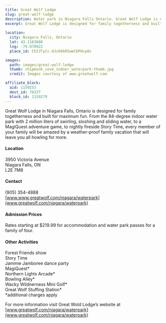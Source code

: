```yaml
---
title: Great Wolf Lodge
slug: great-wolf-lodge
description: Water park in Niagara Falls Ontario. Great Wolf Lodge is designed for family togetherness and built for maximum fun.
excerpt: Great Wolf Lodge is designed for family togetherness and built for maximum fun.
  
location:
  city: Niagara Falls, Ontario
  lat: 43.1163688
  lng: -79.070922
  place_id: ChIJTyCc-dJc04kRSwmC6PHcp8s

images:
  path: images/great-wolf-lodge
  thumb: chipmunk_cove_indoor_waterpark-thumb.jpg
  credit: Images courtesy of www.greatwolf.com

affiliate_block:
  aid: 1159253
  dest_id: 76337
  block_id: 1159279
---
```

Great Wolf Lodge in Niagara Falls, Ontario is designed for family togetherness and built for maximum fun. From the 84-degree indoor water park with 2 million liters of swirling, sloshing and sliding water, to a MagiQuest adventure game, to nightly fireside Story Time, every member of your family will be amazed by a weather-proof family vacation that will leave you all howling for more.

#### Location
3950 Victoria Avenue  
Niagara Falls, ON  
L2E 7M8  

#### Contact
(905) 354-4888   
[www.www.greatwolf.com/niagara/waterpark](www.greatwolf.com/niagara/waterpark)

#### Admission Prices
Rates starting at $219.99 for accommodation and water park passes for a family of four.

#### Other Activities
Forest Friends show  
Story Time  
Jammie Jamboree dance party  
MagiQuest*  
Northern Lights Arcade*  
Bowling Alley*  
Wacky Wildnerness Mini Golf*  
Great Wolf Stuffing Station*  
*additional charges apply  

For more information visit Great Wold Lodge’s website at [www.greatwolf.com/niagara/waterpark](www.greatwolf.com/niagara/waterpark)
